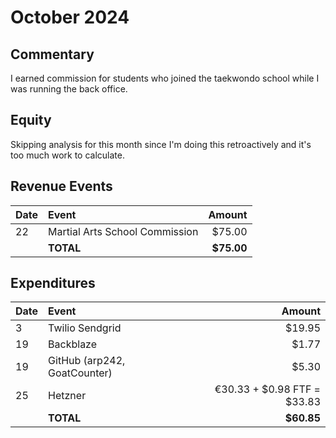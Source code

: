 # October 2024

## Commentary

I earned commission for students who joined the taekwondo school while I was
running the back office.

## Equity

Skipping analysis for this month since I'm doing this retroactively and it's too
much work to calculate.

## Revenue Events

| **Date** | **Event**                      | **Amount** |
| :------- | :----------------------------- | ---------: |
| 22       | Martial Arts School Commission |     $75.00 |
|          | **TOTAL**                      | **$75.00** |

## Expenditures

| **Date** | **Event**                    |                  **Amount** |
| :------- | :--------------------------- | --------------------------: |
| 3        | Twilio Sendgrid              |                      $19.95 |
| 19       | Backblaze                    |                       $1.77 |
| 19       | GitHub (arp242, GoatCounter) |                       $5.30 |
| 25       | Hetzner                      | €30.33 + $0.98 FTF = $33.83 |
|          | **TOTAL**                    |                  **$60.85** |

